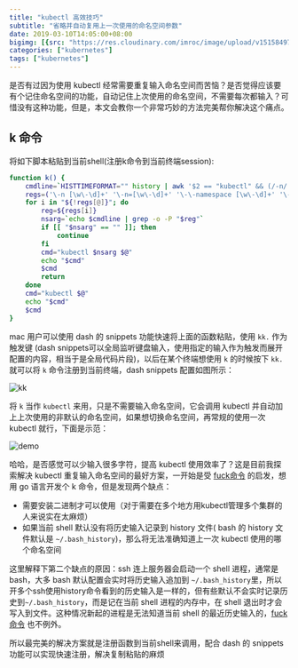 ```yaml
---
title: "kubectl 高效技巧"
subtitle: "省略并自动复用上一次使用的命名空间参数"
date: 2019-03-10T14:05:00+08:00
bigimg: [{src: "https://res.cloudinary.com/imroc/image/upload/v1515849754/blog/banner/hacker.jpg", desc: "Hacker"}]
categories: ["kubernetes"]
tags: ["kubernetes"]
---
```


是否有过因为使用 kubectl 经常需要重复输入命名空间而苦恼？是否觉得应该要有个记住命名空间的功能，自动记住上次使用的命名空间，不需要每次都输入？可惜没有这种功能，但是，本文会教你一个非常巧妙的方法完美帮你解决这个痛点。

## k 命令
将如下脚本粘贴到当前shell(注册k命令到当前终端session):
```bash
function k() {
    cmdline=`HISTTIMEFORMAT="" history | awk '$2 == "kubectl" && (/-n/ || /--namespace/) {for(i=2;i<=NF;i++)printf("%s ",$i);print ""}' | tail -n 1`
    regs=('\-n [\w\-\d]+' '\-n=[\w\-\d]+' '\-\-namespace [\w\-\d]+' '\-\-namespace=[\w\-\d]+')
    for i in "${!regs[@]}"; do
        reg=${regs[i]}
        nsarg=`echo $cmdline | grep -o -P "$reg"`
        if [[ "$nsarg" == "" ]]; then
            continue
        fi
        cmd="kubectl $nsarg $@"
        echo "$cmd"
        $cmd
        return
    done
    cmd="kubectl $@"
    echo "$cmd"
    $cmd
}

```

mac 用户可以使用 dash 的 snippets 功能快速将上面的函数粘贴，使用 `kk.` 作为触发键 (dash snippets可以全局监听键盘输入，使用指定的输入作为触发而展开配置的内容，相当于是全局代码片段)，以后在某个终端想使用 `k` 的时候按下 `kk.` 就可以将 `k` 命令注册到当前终端，dash snippets 配置如图所示：

![kk](https://imroc.io/assets/blog/dash_kk.png)

将 `k` 当作 `kubectl` 来用，只是不需要输入命名空间，它会调用 kubectl 并自动加上上次使用的非默认的命名空间，如果想切换命名空间，再常规的使用一次 kubectl 就行，下面是示范：

![demo](https://imroc.io/assets/blog/k.gif)

哈哈，是否感觉可以少输入很多字符，提高 kubectl 使用效率了？这是目前我探索解决 kubectl 重复输入命名空间的最好方案，一开始是受 [fuck命令](https://github.com/nvbn/thefuck) 的启发，想用 go 语言开发个 k 命令，但是发现两个缺点：

- 需要安装二进制才可以使用（对于需要在多个地方用kubectl管理多个集群的人来说实在太麻烦）
- 如果当前 shell 默认没有将历史输入记录到 history 文件( bash 的 history 文件默认是 `~/.bash_history`)，那么将无法准确知道上一次 kubectl 使用的哪个命名空间

这里解释下第二个缺点的原因：ssh 连上服务器会启动一个 shell 进程，通常是 bash，大多 bash 默认配置会实时将历史输入追加到 `~/.bash_history`里，所以开多个ssh使用history命令看到的历史输入是一样的，但有些默认不会实时记录历史到`~/.bash_history`，而是记在当前 shell 进程的内存中，在 shell 退出时才会写入到文件。这种情况新起的进程是无法知道当前 shell 的最近历史输入的，[fuck命令](https://github.com/nvbn/thefuck) 也不例外。

所以最完美的解决方案就是注册函数到当前shell来调用，配合 dash 的 snippets 功能可以实现快速注册，解决复制粘贴的麻烦